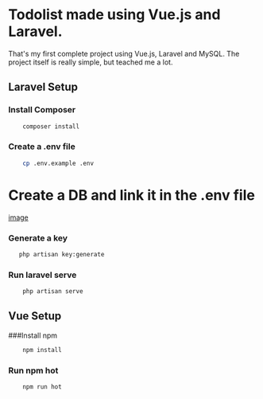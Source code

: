 # Todolist made using Vue.js and Laravel.

That's my first complete project using Vue.js, Laravel and MySQL.
The project itself is really simple, but teached me a lot.

## Laravel Setup

### Install Composer
```bash
    composer install
```

### Create a .env file
```bash 
    cp .env.example .env
```



# Create a DB and link it in the .env file
[image](https://user-images.githubusercontent.com/54160067/123146680-8c2bca00-d434-11eb-9010-29907b782f0c.png)



### Generate a key
 ```bash
    php artisan key:generate
```

### Run laravel serve
```bash
    php artisan serve
```


## Vue Setup

###Install npm
```bash
    npm install
```

### Run npm hot
```bash 
    npm run hot
```
